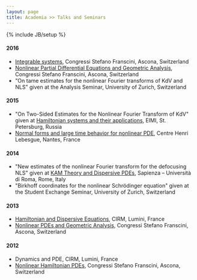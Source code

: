 ```yaml
---
layout: page
title: Academia >> Talks and Seminars
---
```

{% include JB/setup %}

#### 2016
- [Integrable systems](https://www.uantwerpen.be/en/conferences/integrable-systems/), Congressi Stefano Franscini, Ascona, Switzerland
- [Nonlinear Partial Differential Equations and Geometric Analysis](http://www.math.uzh.ch/pde16/), Congressi Stefano Franscini, Ascona, Switzerland
- "On tame estimates for the nonlinear Fourier transforms of KdV and NLS" given at the Analysis Seminar, University of Zurich, Switzerland


#### 2015
- "On Two-Sided Estimates for the Nonlinear Fourier Transform of KdV" given at [Hamiltonian systems and their applications](http://www.pdmi.ras.ru/EIMI/2015/hsta/index.html), EIMI, St. Petersburg, Russia
- [Normal forms and large time behavior for nonlinear PDE](http://www.lebesgue.fr/content/sem2015-normal-forms), Centre Henri Lebesgue, Nantes, France

#### 2014
- "New estimates of the nonlinear Fourier transform for the defocusing NLS" given at [KAM Theory and Dispersive PDEs](http://www1.mat.uniroma1.it/people/mprocesi/RomanPDEs2014.html), Sapienza – Università di Roma, Rome, Italy
- "Birkhoff coordinates for the nonlinear Schrödinger equation" given at the Student Exchange Seminar, University of Zurich, Switzerland


#### 2013
- [Hamiltonian and Dispersive Equations](http://www.math.sciences.univ-nantes.fr/handdy/content/conference-handdy-2013-hamiltonian-and-dispersive-equations), CIRM, Lumini, France
- [Nonlinear PDEs and Geometric Analysis](http://www.math.uzh.ch/pde13/), Congressi Stefano Franscini, Ascona, Switzerland

#### 2012
- Dynamics and PDE, CIRM, Lumini, France
- [Nonlinear Hamiltonian PDEs](https://www.math.uzh.ch/nhpde12/), Congressi Stefano Franscini, Ascona, Switzerland